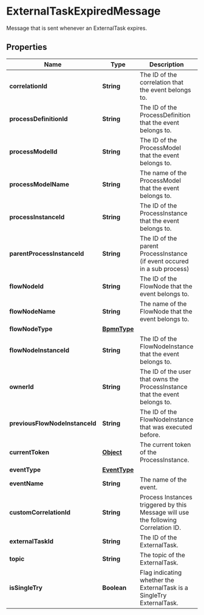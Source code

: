 

# ExternalTaskExpiredMessage

Message that is sent whenever an ExternalTask expires.
## Properties

Name | Type | Description | Notes
------------ | ------------- | ------------- | -------------
**correlationId** | **String** | The ID of the correlation that the event belongs to. | 
**processDefinitionId** | **String** | The ID of the ProcessDefinition that the event belongs to. | 
**processModelId** | **String** | The ID of the ProcessModel that the event belongs to. | 
**processModelName** | **String** | The name of the ProcessModel that the event belongs to. |  [optional]
**processInstanceId** | **String** | The ID of the ProcessInstance that the event belongs to. | 
**parentProcessInstanceId** | **String** | The ID of the parent ProcessInstance (if event occured in a sub process) |  [optional]
**flowNodeId** | **String** | The ID of the FlowNode that the event belongs to. |  [optional]
**flowNodeName** | **String** | The name of the FlowNode that the event belongs to. |  [optional]
**flowNodeType** | [**BpmnType**](BpmnType.md) |  |  [optional]
**flowNodeInstanceId** | **String** | The ID of the FlowNodeInstance that the event belongs to. |  [optional]
**ownerId** | **String** | The ID of the user that owns the ProcessInstance that the event belongs to. | 
**previousFlowNodeInstanceId** | **String** | The ID of the FlowNodeInstance that was executed before. |  [optional]
**currentToken** | [**Object**](.md) | The current token of the ProcessInstance. | 
**eventType** | [**EventType**](EventType.md) |  |  [optional]
**eventName** | **String** | The name of the event. |  [optional]
**customCorrelationId** | **String** | Process Instances triggered by this Message will use the following Correlation ID. |  [optional]
**externalTaskId** | **String** | The ID of the ExternalTask. | 
**topic** | **String** | The topic of the ExternalTask. | 
**isSingleTry** | **Boolean** | Flag indicating whether the ExternalTask is a SingleTry ExternalTask. | 



